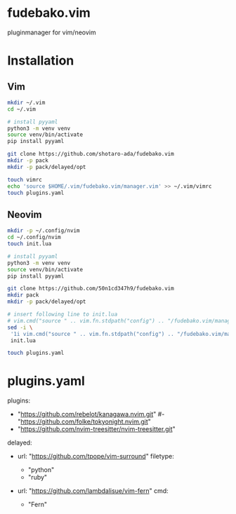 # fudebako.vim
pluginmanager for vim/neovim

# Installation
## Vim
```bash
mkdir ~/.vim
cd ~/.vim

# install pyyaml
python3 -m venv venv
source venv/bin/activate
pip install pyyaml

git clone https://github.com/shotaro-ada/fudebako.vim
mkdir -p pack
mkdir -p pack/delayed/opt

touch vimrc
echo 'source $HOME/.vim/fudebako.vim/manager.vim' >> ~/.vim/vimrc
touch plugins.yaml
```


## Neovim
```bash
mkdir -p ~/.config/nvim
cd ~/.config/nvim
touch init.lua

# install pyyaml
python3 -m venv venv
source venv/bin/activate
pip install pyyaml

git clone https://github.com/50n1cd347h9/fudebako.vim
mkdir pack
mkdir -p pack/delayed/opt

# insert following line to init.lua
# vim.cmd("source " .. vim.fn.stdpath("config") .. "/fudebako.vim/manager.vim")
sed -i \
 '1i vim.cmd("source " .. vim.fn.stdpath("config") .. "/fudebako.vim/manager.vim")' \
 init.lua

touch plugins.yaml
```

# plugins.yaml
plugins:
  - "https://github.com/rebelot/kanagawa.nvim.git"
  #- "https://github.com/folke/tokyonight.nvim.git"
  - "https://github.com/nvim-treesitter/nvim-treesitter.git"

delayed:
  - url: "https://github.com/tpope/vim-surround"
    filetype:
      - "python"
      - "ruby"

  - url: "https://github.com/lambdalisue/vim-fern"
    cmd:
      - "Fern"
